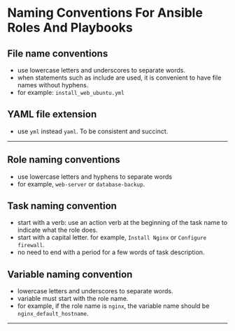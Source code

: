 # Naming Conventions For Ansible Roles And Playbooks

## File name conventions 
* use lowercase letters and underscores to separate words.
* when statements such as include are used, it is convenient to have file names without hyphens.
* for example: `install_web_ubuntu.yml`

## YAML file extension
* use `yml` instead `yaml`. To be consistent and succinct.

---

## Role naming conventions 
* use lowercase letters and hyphens to separate words
* for example, `web-server` or `database-backup`.

## Task naming convention 
* start with a verb: use an action verb at the beginning of the task name to indicate what the role does.
* start with a capital letter.  for example, `Install Nginx` or `Configure firewall`. 
* no need to end with a period for a few words of task description.

## Variable naming convention
* lowercase letters and underscores to separate words. 
* variable must start with the role name.
* for example, if the role name is `nginx`, the variable name should be `nginx_default_hostname`.

---
